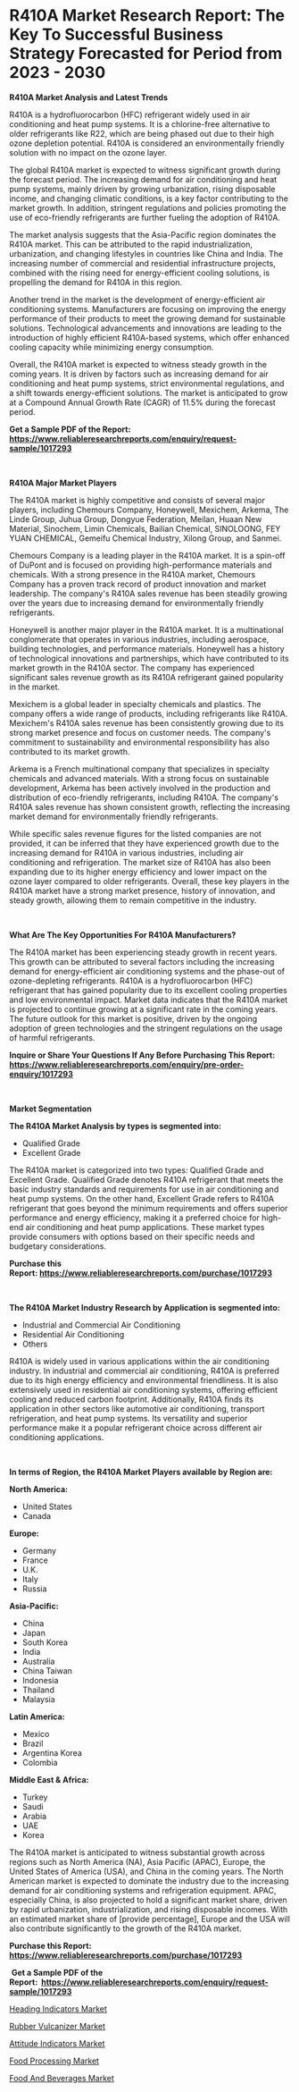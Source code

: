 <p><h1>R410A Market Research Report: The Key To Successful Business Strategy Forecasted for Period from 2023 - 2030</h1></p><p><strong>R410A Market Analysis and Latest Trends</strong></p>
<p><p>R410A is a hydrofluorocarbon (HFC) refrigerant widely used in air conditioning and heat pump systems. It is a chlorine-free alternative to older refrigerants like R22, which are being phased out due to their high ozone depletion potential. R410A is considered an environmentally friendly solution with no impact on the ozone layer.</p><p>The global R410A market is expected to witness significant growth during the forecast period. The increasing demand for air conditioning and heat pump systems, mainly driven by growing urbanization, rising disposable income, and changing climatic conditions, is a key factor contributing to the market growth. In addition, stringent regulations and policies promoting the use of eco-friendly refrigerants are further fueling the adoption of R410A.</p><p>The market analysis suggests that the Asia-Pacific region dominates the R410A market. This can be attributed to the rapid industrialization, urbanization, and changing lifestyles in countries like China and India. The increasing number of commercial and residential infrastructure projects, combined with the rising need for energy-efficient cooling solutions, is propelling the demand for R410A in this region.</p><p>Another trend in the market is the development of energy-efficient air conditioning systems. Manufacturers are focusing on improving the energy performance of their products to meet the growing demand for sustainable solutions. Technological advancements and innovations are leading to the introduction of highly efficient R410A-based systems, which offer enhanced cooling capacity while minimizing energy consumption.</p><p>Overall, the R410A market is expected to witness steady growth in the coming years. It is driven by factors such as increasing demand for air conditioning and heat pump systems, strict environmental regulations, and a shift towards energy-efficient solutions. The market is anticipated to grow at a Compound Annual Growth Rate (CAGR) of 11.5% during the forecast period.</p></p>
<p><strong>Get a Sample PDF of the Report:&nbsp; <a href="https://www.reliableresearchreports.com/enquiry/request-sample/1017293">https://www.reliableresearchreports.com/enquiry/request-sample/1017293</a></strong></p>
<p>&nbsp;</p>
<p><strong>R410A Major Market Players</strong></p>
<p><p>The R410A market is highly competitive and consists of several major players, including Chemours Company, Honeywell, Mexichem, Arkema, The Linde Group, Juhua Group, Dongyue Federation, Meilan, Huaan New Material, Sinochem, Limin Chemicals, Bailian Chemical, SINOLOONG, FEY YUAN CHEMICAL, Gemeifu Chemical Industry, Xilong Group, and Sanmei.</p><p>Chemours Company is a leading player in the R410A market. It is a spin-off of DuPont and is focused on providing high-performance materials and chemicals. With a strong presence in the R410A market, Chemours Company has a proven track record of product innovation and market leadership. The company's R410A sales revenue has been steadily growing over the years due to increasing demand for environmentally friendly refrigerants.</p><p>Honeywell is another major player in the R410A market. It is a multinational conglomerate that operates in various industries, including aerospace, building technologies, and performance materials. Honeywell has a history of technological innovations and partnerships, which have contributed to its market growth in the R410A sector. The company has experienced significant sales revenue growth as its R410A refrigerant gained popularity in the market.</p><p>Mexichem is a global leader in specialty chemicals and plastics. The company offers a wide range of products, including refrigerants like R410A. Mexichem's R410A sales revenue has been consistently growing due to its strong market presence and focus on customer needs. The company's commitment to sustainability and environmental responsibility has also contributed to its market growth.</p><p>Arkema is a French multinational company that specializes in specialty chemicals and advanced materials. With a strong focus on sustainable development, Arkema has been actively involved in the production and distribution of eco-friendly refrigerants, including R410A. The company's R410A sales revenue has shown consistent growth, reflecting the increasing market demand for environmentally friendly refrigerants.</p><p>While specific sales revenue figures for the listed companies are not provided, it can be inferred that they have experienced growth due to the increasing demand for R410A in various industries, including air conditioning and refrigeration. The market size of R410A has also been expanding due to its higher energy efficiency and lower impact on the ozone layer compared to older refrigerants. Overall, these key players in the R410A market have a strong market presence, history of innovation, and steady growth, allowing them to remain competitive in the industry.</p></p>
<p>&nbsp;</p>
<p><strong>What Are The Key Opportunities For R410A Manufacturers?</strong></p>
<p><p>The R410A market has been experiencing steady growth in recent years. This growth can be attributed to several factors including the increasing demand for energy-efficient air conditioning systems and the phase-out of ozone-depleting refrigerants. R410A is a hydrofluorocarbon (HFC) refrigerant that has gained popularity due to its excellent cooling properties and low environmental impact. Market data indicates that the R410A market is projected to continue growing at a significant rate in the coming years. The future outlook for this market is positive, driven by the ongoing adoption of green technologies and the stringent regulations on the usage of harmful refrigerants.</p></p>
<p><strong>Inquire or Share Your Questions If Any Before Purchasing This Report: <a href="https://www.reliableresearchreports.com/enquiry/pre-order-enquiry/1017293">https://www.reliableresearchreports.com/enquiry/pre-order-enquiry/1017293</a></strong></p>
<p>&nbsp;</p>
<p><strong>Market Segmentation</strong></p>
<p><strong>The R410A Market Analysis by types is segmented into:</strong></p>
<p><ul><li>Qualified Grade</li><li>Excellent Grade</li></ul></p>
<p><p>The R410A market is categorized into two types: Qualified Grade and Excellent Grade. Qualified Grade denotes R410A refrigerant that meets the basic industry standards and requirements for use in air conditioning and heat pump systems. On the other hand, Excellent Grade refers to R410A refrigerant that goes beyond the minimum requirements and offers superior performance and energy efficiency, making it a preferred choice for high-end air conditioning and heat pump applications. These market types provide consumers with options based on their specific needs and budgetary considerations.</p></p>
<p><strong>Purchase this Report:&nbsp;<a href="https://www.reliableresearchreports.com/purchase/1017293">https://www.reliableresearchreports.com/purchase/1017293</a></strong></p>
<p>&nbsp;</p>
<p><strong>The R410A Market Industry Research by Application is segmented into:</strong></p>
<p><ul><li>Industrial and Commercial Air Conditioning</li><li>Residential Air Conditioning</li><li>Others</li></ul></p>
<p><p>R410A is widely used in various applications within the air conditioning industry. In industrial and commercial air conditioning, R410A is preferred due to its high energy efficiency and environmental friendliness. It is also extensively used in residential air conditioning systems, offering efficient cooling and reduced carbon footprint. Additionally, R410A finds its application in other sectors like automotive air conditioning, transport refrigeration, and heat pump systems. Its versatility and superior performance make it a popular refrigerant choice across different air conditioning applications.</p></p>
<p>&nbsp;</p>
<p><strong>In terms of Region, the R410A Market Players available by Region are:</strong></p>
<p>
    <p> <strong> North America: </strong>
        <ul>
            <li>United States</li>
            <li>Canada</li>
        </ul>
        </p> 
    <p> <strong> Europe: </strong>
        <ul>
            <li>Germany</li>
            <li>France</li>
            <li>U.K.</li>
            <li>Italy</li>
            <li>Russia</li>
        </ul>
        </p> 
    <p> <strong> Asia-Pacific: </strong>
        <ul>
            <li>China</li>
            <li>Japan</li>
            <li>South Korea</li>
            <li>India</li>
            <li>Australia</li>
            <li>China Taiwan</li>
            <li>Indonesia</li>
            <li>Thailand</li>
            <li>Malaysia</li>
        </ul>
        </p> 
    <p> <strong> Latin America: </strong>
        <ul>
            <li>Mexico</li>
            <li>Brazil</li>
            <li>Argentina Korea</li>
            <li>Colombia</li>
        </ul>
        </p> 
    <p> <strong> Middle East & Africa: </strong>
        <ul>
            <li>Turkey</li>
            <li>Saudi</li>
            <li>Arabia</li>
            <li>UAE</li>
            <li>Korea</li>
        </ul>
    </p>
    </p>
<p><p>The R410A market is anticipated to witness substantial growth across regions such as North America (NA), Asia Pacific (APAC), Europe, the United States of America (USA), and China in the coming years. The North American market is expected to dominate the industry due to the increasing demand for air conditioning systems and refrigeration equipment. APAC, especially China, is also projected to hold a significant market share, driven by rapid urbanization, industrialization, and rising disposable incomes. With an estimated market share of [provide percentage], Europe and the USA will also contribute significantly to the growth of the R410A market.</p></p>
<p><strong>Purchase this Report: <a href="https://www.reliableresearchreports.com/purchase/1017293">https://www.reliableresearchreports.com/purchase/1017293</a></strong></p>
<p>&nbsp;<strong>Get a Sample PDF of the Report:&nbsp;&nbsp;<a href="https://www.reliableresearchreports.com/enquiry/request-sample/1017293">https://www.reliableresearchreports.com/enquiry/request-sample/1017293</a></strong></p>
<p><strong></strong></p>
<p><p><a href="https://www.linkedin.com/pulse/decoding-heading-indicators-market-deep-dive-latest-trends-b6bbc/">Heading Indicators Market</a></p><p><a href="https://www.linkedin.com/pulse/rubber-vulcanizer-market-size-share-amp-trends-analysis-6jtec/">Rubber Vulcanizer Market</a></p><p><a href="https://www.linkedin.com/pulse/attitude-indicators-market-research-report-unlocks-analysis-ff6ac/">Attitude Indicators Market</a></p><p><a href="https://medium.com/@cameronhuel/food-processing-market-competitive-analysis-market-trends-and-forecast-to-2030-9daca746e032">Food Processing Market</a></p><p><a href="https://medium.com/@isaiasmarks/food-and-beverages-market-the-key-to-successful-business-strategy-forecast-till-2030-48ca731b0748">Food And Beverages Market</a></p></p>